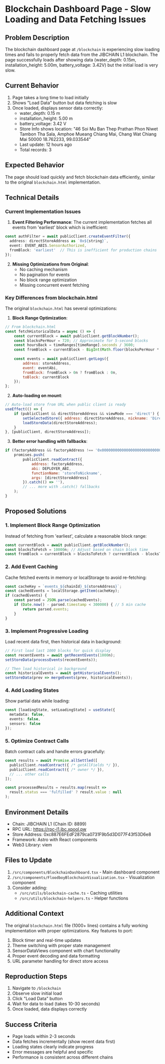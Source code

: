 # Blockchain Dashboard Page - Slow Loading and Data Fetching Issues

## Problem Description

The blockchain dashboard page at `/blockchain` is experiencing slow loading times and fails to properly fetch data from the JIBCHAIN L1 blockchain. The page successfully loads after showing data (water_depth: 0.15m, installation_height: 5.00m, battery_voltage: 3.42V) but the initial load is very slow.

## Current Behavior

1. Page takes a long time to load initially
2. Shows "Load Data" button but data fetching is slow
3. Once loaded, displays sensor data correctly:
   - water_depth: 0.15 m
   - installation_height: 5.00 m
   - battery_voltage: 3.42 V
   - Store Info shows location: "46 Soi Mu Ban Thep Prathan Phon Niwet Tambon Tha Sala, Amphoe Mueang Chiang Mai, Chang Wat Chiang Mai 50000 18.762233, 99.033544"
   - Last update: 12 hours ago
   - Total records: 3

## Expected Behavior

The page should load quickly and fetch blockchain data efficiently, similar to the original `blockchain.html` implementation.

## Technical Details

### Current Implementation Issues

1. **Event Filtering Performance**: The current implementation fetches all events from 'earliest' block which is inefficient:
```typescript
const authFilter = await publicClient.createEventFilter({
  address: directStoreAddress as `0x${string}`,
  event: EVENT_ABIS.SensorAuthorized,
  fromBlock: 'earliest'  // This is inefficient for production chains
});
```

2. **Missing Optimizations from Original**:
   - No caching mechanism
   - No pagination for events
   - No block range optimization
   - Missing concurrent event fetching

### Key Differences from blockchain.html

The original `blockchain.html` has several optimizations:

1. **Block Range Optimization**:
```javascript
// From blockchain.html
const fetchHistoricalData = async () => {
    const currentBlock = await publicClient.getBlockNumber();
    const blocksPerHour = 720; // Approximate for 5-second blocks
    const hoursBack = timeRanges[timeRange].seconds / 3600;
    const fromBlock = currentBlock - BigInt(Math.floor(blocksPerHour * hoursBack));
    
    const events = await publicClient.getLogs({
        address: storeAddress,
        event: eventAbi,
        fromBlock: fromBlock > 0n ? fromBlock : 0n,
        toBlock: currentBlock
    });
};
```

2. **Auto-loading on mount**:
```javascript
// Auto-load store from URL when public client is ready
useEffect(() => {
    if (publicClient && directStoreAddress && viewMode === 'direct') {
        setSelectedStore({ address: directStoreAddress, nickname: 'Direct View' });
        loadStoreData(directStoreAddress);
    }
}, [publicClient, directStoreAddress]);
```

3. **Better error handling with fallbacks**:
```javascript
if (factoryAddress && factoryAddress !== '0x0000000000000000000000000000000000000000') {
    promises.push(
        publicClient.readContract({
            address: factoryAddress,
            abi: DEPLOYER_ABI,
            functionName: 'storeToNickname',
            args: [directStoreAddress]
        }).catch(() => ''),
        // ... more with .catch() fallbacks
    );
}
```

## Proposed Solutions

### 1. Implement Block Range Optimization
Instead of fetching from 'earliest', calculate a reasonable block range:
```typescript
const currentBlock = await publicClient.getBlockNumber();
const blocksToFetch = 10000n; // Adjust based on chain block time
const fromBlock = currentBlock > blocksToFetch ? currentBlock - blocksToFetch : 0n;
```

### 2. Add Event Caching
Cache fetched events in memory or localStorage to avoid re-fetching:
```typescript
const cacheKey = `events_${chainId}_${storeAddress}`;
const cachedEvents = localStorage.getItem(cacheKey);
if (cachedEvents) {
    const parsed = JSON.parse(cachedEvents);
    if (Date.now() - parsed.timestamp < 300000) { // 5 min cache
        return parsed.events;
    }
}
```

### 3. Implement Progressive Loading
Load recent data first, then historical data in background:
```typescript
// First load last 1000 blocks for quick display
const recentEvents = await getRecentEvents(1000n);
setStoreData(processEvents(recentEvents));

// Then load historical in background
const historicalEvents = await getHistoricalEvents();
setStoreData(prev => mergeEvents(prev, historicalEvents));
```

### 4. Add Loading States
Show partial data while loading:
```typescript
const [loadingState, setLoadingState] = useState({
  metadata: false,
  events: false,
  sensors: false
});
```

### 5. Optimize Contract Calls
Batch contract calls and handle errors gracefully:
```typescript
const results = await Promise.allSettled([
  publicClient.readContract({ /* getAllFields */ }),
  publicClient.readContract({ /* owner */ }),
  // ... other calls
]);

const processedResults = results.map(result => 
  result.status === 'fulfilled' ? result.value : null
);
```

## Environment Details

- Chain: JIBCHAIN L1 (Chain ID: 8899)
- RPC URL: https://rpc-l1.jbc.xpool.pw
- Store Address: 0xc887E6FEdF2879ca0731F9b5d3D077F43f53D6e8
- Framework: Astro with React components
- Web3 Library: viem

## Files to Update

1. `/src/components/BlockchainDashboard.tsx` - Main dashboard component
2. `/src/components/FloodboyBlockchainVisualization.tsx` - Visualization component
3. Consider adding:
   - `/src/utils/blockchain-cache.ts` - Caching utilities
   - `/src/utils/blockchain-helpers.ts` - Helper functions

## Additional Context

The original `blockchain.html` file (1000+ lines) contains a fully working implementation with proper optimizations. Key features to port:

1. Block timer and real-time updates
2. Theme switching with proper state management
3. SensorDataViews component with chart functionality
4. Proper event decoding and data formatting
5. URL parameter handling for direct store access

## Reproduction Steps

1. Navigate to `/blockchain`
2. Observe slow initial load
3. Click "Load Data" button
4. Wait for data to load (takes 10-30 seconds)
5. Once loaded, data displays correctly

## Success Criteria

- Page loads within 2-3 seconds
- Data fetches incrementally (show recent data first)
- Loading states clearly indicate progress
- Error messages are helpful and specific
- Performance is consistent across different chains